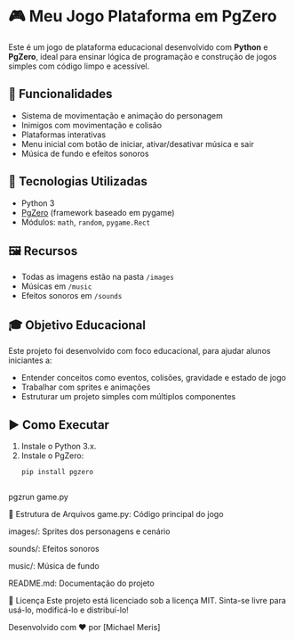 # 🎮 Meu Jogo Plataforma em PgZero

Este é um jogo de plataforma educacional desenvolvido com **Python** e **PgZero**, ideal para ensinar lógica de programação e construção de jogos simples com código limpo e acessível.

## 🚀 Funcionalidades

- Sistema de movimentação e animação do personagem
- Inimigos com movimentação e colisão
- Plataformas interativas
- Menu inicial com botão de iniciar, ativar/desativar música e sair
- Música de fundo e efeitos sonoros

## 🧰 Tecnologias Utilizadas

- Python 3
- [PgZero](https://pygame-zero.readthedocs.io/) (framework baseado em pygame)
- Módulos: `math`, `random`, `pygame.Rect`

## 🖼️ Recursos

- Todas as imagens estão na pasta `/images`
- Músicas em `/music`
- Efeitos sonoros em `/sounds`

## 🎓 Objetivo Educacional

Este projeto foi desenvolvido com foco educacional, para ajudar alunos iniciantes a:

- Entender conceitos como eventos, colisões, gravidade e estado de jogo
- Trabalhar com sprites e animações
- Estruturar um projeto simples com múltiplos componentes

## ▶️ Como Executar

1. Instale o Python 3.x.
2. Instale o PgZero:
   ```bash
   pip install pgzero



pgzrun game.py


📂 Estrutura de Arquivos
game.py: Código principal do jogo

images/: Sprites dos personagens e cenário

sounds/: Efeitos sonoros

music/: Música de fundo

README.md: Documentação do projeto

📃 Licença
Este projeto está licenciado sob a licença MIT. Sinta-se livre para usá-lo, modificá-lo e distribuí-lo!

Desenvolvido com ❤️ por [Michael Meris]

